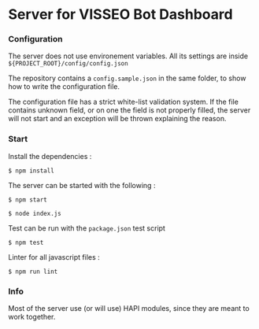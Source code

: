 # Server for VISSEO Bot Dashboard

### Configuration

The server does not use environement variables. All its settings are inside `${PROJECT_ROOT}/config/config.json`

The repository contains a `config.sample.json` in the same folder, to show how to write the configuration file.

The configuration file has a strict white-list validation system. If the file contains unknown field, or on one the field is not properly filled, the server will not start and an exception will be thrown explaining the reason.


### Start

Install the dependencies :
```shell
$ npm install
```

The server can be started with the following :
```shell
$ npm start
```

```shell
$ node index.js
```

Test can be run with the `package.json` test script

```shell
$ npm test
```

Linter for all javascript files :
```shell
$ npm run lint
```

### Info

Most of the server use (or will use) HAPI modules, since they are meant to work together.
